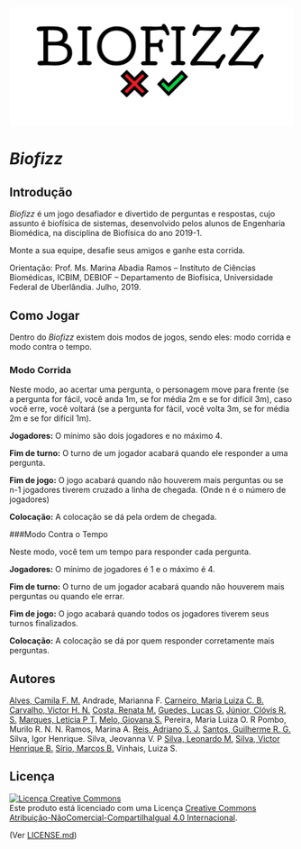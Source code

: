 ![Biofizz Logo](Assets/Resources/Images/Biofizz.png)

# *Biofizz*

## Introdução

*Biofizz* é um jogo desafiador e divertido de perguntas e respostas, cujo assunto é biofísica de sistemas, desenvolvido pelos alunos de Engenharia Biomédica, na disciplina de Biofísica do ano 2019-1. 

Monte a sua equipe, desafie seus amigos e ganhe esta corrida.

Orientação: Prof. Ms. Marina Abadia Ramos – Instituto de Ciências Biomédicas, ICBIM, DEBIOF – Departamento de Biofísica, Universidade Federal de Uberlândia. Julho, 2019.



## Como Jogar

Dentro do *Biofizz* existem dois modos de jogos, sendo eles: modo corrida e modo contra o tempo.

### Modo Corrida

Neste modo, ao acertar uma pergunta, o personagem move para frente (se a pergunta for fácil, você anda 1m, se for média 2m e se for difícil 3m), caso você erre, você voltará (se a pergunta for fácil, você volta 3m, se for média 2m e se for difícil 1m). 

**Jogadores:** O mínimo são dois jogadores e no máximo 4. 

**Fim de turno:** O turno de um jogador acabará quando ele responder a uma pergunta.

**Fim de jogo:** O jogo acabará quando não houverem mais perguntas ou se n-1 jogadores tiverem cruzado a linha de chegada. (Onde n é o número de jogadores)

**Colocação:** A colocação se dá pela ordem de chegada.



###Modo Contra o Tempo

Neste modo, você tem um tempo para responder cada pergunta.  

**Jogadores:** O mínimo de jogadores é 1 e o máximo é 4.

**Fim de turno:** O turno de um jogador acabará quando não houverem mais perguntas ou quando ele errar.

**Fim de jogo:** O jogo acabará quando todos os jogadores tiverem seus turnos finalizados.

**Colocação:** A colocação se dá por quem responder corretamente mais perguntas.



## Autores

[Alves, Camila F. M.](https://github.com/camilafernanda)
Andrade, Marianna F.
[Carneiro, Maria Luiza C. B.](https://github.com/malucborges)
[Carvalho, Victor H. N.](https://github.com/victorhnogueira)
[Costa, Renata M.](https://github.com/renatamorcsufu)
[Guedes, Lucas G.](https://github.com/lucasguaragna)
[Júnior, Clóvis R. S.](https://github.com/crovim)
[Marques, Letícia P T.](https://github.com/LetMarq)
[Melo, Giovana S.](https://github.com/gsmelo)
Pereira, Maria Luiza O. R
Pombo, Murilo R. N. N.
Ramos, Marina A.
[Reis, Adriano S. J.](https://github.com/Adriano3ds)
[Santos, Guilherme R. G.](https://github.com/GuilhermeRossin)
Silva, Igor Henrique.
Silva, Jeovanna V. P
[Silva, Leonardo M.](https://github.com/matossleon)
[Silva, Victor Henrique B.](https://github.com/VictorBertoli)
[Sírio, Marcos B.](https://github.com/mrsirio)
Vinhais, Luiza S.



## Licença

<a rel="license" href="http://creativecommons.org/licenses/by-nc-sa/4.0/"><img alt="Licença Creative Commons" style="border-width:0" src="https://i.creativecommons.org/l/by-nc-sa/4.0/88x31.png" /></a><br />Este produto está licenciado com uma Licença <a rel="license" href="http://creativecommons.org/licenses/by-nc-sa/4.0/">Creative Commons Atribuição-NãoComercial-CompartilhaIgual 4.0 Internacional</a>.

(Ver [LICENSE.md](https://github.com/Adriano3ds/Biofizz/blob/master/LICENSE.md))